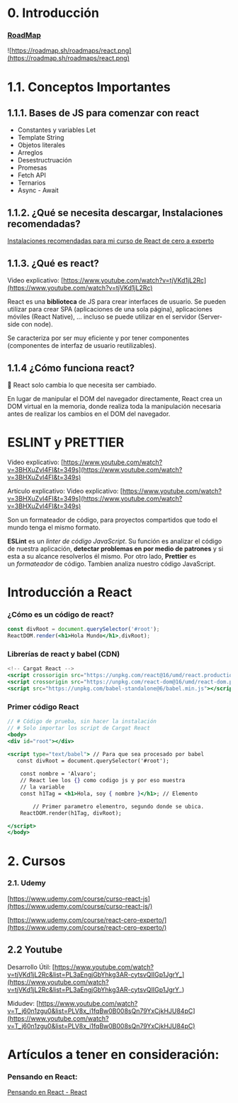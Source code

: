 # 0. Introducción

### [RoadMap](https://roadmap.sh/react)

![https://roadmap.sh/roadmaps/react.png](https://roadmap.sh/roadmaps/react.png)

# 1.1. Conceptos Importantes

## 1.1.1. Bases de JS para comenzar con react

- Constantes y variables Let
- Template String
- Objetos literales
- Arreglos
- Desestructruación
- Promesas
- Fetch API
- Ternarios
- Async - Await

## 1.1.2. ¿Qué se necesita descargar, I**nstalaciones recomendadas**?

[Instalaciones recomendadas para mi curso de React de cero a experto](https://gist.github.com/Klerith/4a4abfd88a88b2d1f16efd95fea41362)

## 1.1.3. ¿Qué es react?

Video explicativo: [https://www.youtube.com/watch?v=tjVKd1jL2Rc](https://www.youtube.com/watch?v=tjVKd1jL2Rc)

React es una **biblioteca** de JS para crear interfaces de usuario. Se pueden utilizar para crear SPA (aplicaciones de una sola página), aplicaciones móviles (React Native), ... incluso se puede utilizar en el servidor (Server-side con node). 

Se caracteriza por ser muy eficiente y por tener componentes (componentes de interfaz de usuario reutilizables).

## 1.1.4 ¿Cómo funciona react?

🧩  React solo cambia lo que necesita ser cambiado. 

En lugar de manipular el DOM del navegador directamente, React crea un DOM virtual en la memoria, donde realiza toda la manipulación necesaria antes de realizar los cambios en el DOM del navegador.

# ESLINT y PRETTIER

Video explicativo: [https://www.youtube.com/watch?v=3BHXuZvI4FI&t=349s](https://www.youtube.com/watch?v=3BHXuZvI4FI&t=349s)

Artículo explicativo: Video explicativo: [https://www.youtube.com/watch?v=3BHXuZvI4FI&t=349s](https://www.youtube.com/watch?v=3BHXuZvI4FI&t=349s)

Son un formateador de código, para proyectos compartidos que todo el mundo tenga el mismo formato.  

**ESLint** es un *linter de código JavaScript*. Su función es analizar el código de nuestra aplicación, **detectar problemas en por medio de patrones** y si esta a su alcance resolverlos él mismo. Por otro lado, **Prettier** es un *formateador* de código. Tambien analiza nuestro código JavaScript.

# Introducción a React

### ¿Cómo es un código de react?

```jsx
const divRoot = document.querySelector('#root');
ReactDOM.render(<h1>Hola Mundo</h1>,divRoot);
```

### Librerías de react y babel (CDN)

```jsx
<!-- Cargat React -->
<script crossorigin src="https://unpkg.com/react@16/umd/react.production.min.js"></script>
<script crossorigin src="https://unpkg.com/react-dom@16/umd/react-dom.production.min.js"></script>
<script src="https://unpkg.com/babel-standalone@6/babel.min.js"></script>
```

### Primer código React

```jsx
// # Código de prueba, sin hacer la instalación
// # Solo importar los script de Cargat React
<body>
<div id="root"></div>

<script type="text/babel"> // Para que sea procesado por babel
   const divRoot = document.querySelector('#root');
        
    const nombre = 'Alvaro';
    // React lee los {} como codigo js y por eso muestra 
    // la variable
    const h1Tag = <h1>Hola, soy { nombre }</h1>; // Elemento

		// Primer parametro elementro, segundo donde se ubica.
    ReactDOM.render(h1Tag, divRoot);

</script>
</body>
```

# 2. Cursos

### 2.1. Udemy

[https://www.udemy.com/course/curso-react-js](https://www.udemy.com/course/curso-react-js/)

[https://www.udemy.com/course/react-cero-experto/](https://www.udemy.com/course/react-cero-experto/)

## 2.2 Youtube

Desarrollo Útil: [https://www.youtube.com/watch?v=tjVKd1jL2Rc&list=PL3aEngjGbYhkg3AR-cytsvQIIGp1JgrY_](https://www.youtube.com/watch?v=tjVKd1jL2Rc&list=PL3aEngjGbYhkg3AR-cytsvQIIGp1JgrY_)

Midudev: [https://www.youtube.com/watch?v=T_j60n1zgu0&list=PLV8x_i1fqBw0B008sQn79YxCjkHJU84pC](https://www.youtube.com/watch?v=T_j60n1zgu0&list=PLV8x_i1fqBw0B008sQn79YxCjkHJU84pC)

# Artículos a tener en consideración:

### **Pensando en React:**

[Pensando en React - React](https://es.reactjs.org/docs/thinking-in-react.html)